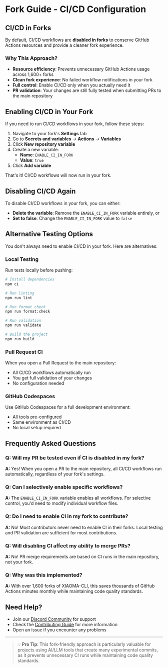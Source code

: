 # Fork Guide - CI/CD Configuration

## CI/CD in Forks

By default, CI/CD workflows are **disabled in forks** to conserve GitHub Actions resources and provide a cleaner fork experience.

### Why This Approach?

- **Resource efficiency**: Prevents unnecessary GitHub Actions usage across 1,600+ forks
- **Clean fork experience**: No failed workflow notifications in your fork
- **Full control**: Enable CI/CD only when you actually need it
- **PR validation**: Your changes are still fully tested when submitting PRs to the main repository

## Enabling CI/CD in Your Fork

If you need to run CI/CD workflows in your fork, follow these steps:

1. Navigate to your fork's **Settings** tab
2. Go to **Secrets and variables** → **Actions** → **Variables**
3. Click **New repository variable**
4. Create a new variable:
   - **Name**: `ENABLE_CI_IN_FORK`
   - **Value**: `true`
5. Click **Add variable**

That's it! CI/CD workflows will now run in your fork.

## Disabling CI/CD Again

To disable CI/CD workflows in your fork, you can either:

- **Delete the variable**: Remove the `ENABLE_CI_IN_FORK` variable entirely, or
- **Set to false**: Change the `ENABLE_CI_IN_FORK` value to `false`

## Alternative Testing Options

You don't always need to enable CI/CD in your fork. Here are alternatives:

### Local Testing

Run tests locally before pushing:

```bash
# Install dependencies
npm ci

# Run linting
npm run lint

# Run format check
npm run format:check

# Run validation
npm run validate

# Build the project
npm run build
```

### Pull Request CI

When you open a Pull Request to the main repository:

- All CI/CD workflows automatically run
- You get full validation of your changes
- No configuration needed

### GitHub Codespaces

Use GitHub Codespaces for a full development environment:

- All tools pre-configured
- Same environment as CI/CD
- No local setup required

## Frequently Asked Questions

### Q: Will my PR be tested even if CI is disabled in my fork?

**A:** Yes! When you open a PR to the main repository, all CI/CD workflows run automatically, regardless of your fork's settings.

### Q: Can I selectively enable specific workflows?

**A:** The `ENABLE_CI_IN_FORK` variable enables all workflows. For selective control, you'd need to modify individual workflow files.

### Q: Do I need to enable CI in my fork to contribute?

**A:** No! Most contributors never need to enable CI in their forks. Local testing and PR validation are sufficient for most contributions.

### Q: Will disabling CI affect my ability to merge PRs?

**A:** No! PR merge requirements are based on CI runs in the main repository, not your fork.

### Q: Why was this implemented?

**A:** With over 1,600 forks of XIAOMA-CLI, this saves thousands of GitHub Actions minutes monthly while maintaining code quality standards.

## Need Help?

- Join our [Discord Community](https://discord.gg/gk8jAdXWmj) for support
- Check the [Contributing Guide](../README.md#contributing) for more information
- Open an issue if you encounter any problems

---

> 💡 **Pro Tip**: This fork-friendly approach is particularly valuable for projects using AI/LLM tools that create many experimental commits, as it prevents unnecessary CI runs while maintaining code quality standards.
